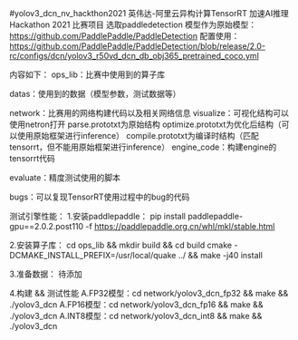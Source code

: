 #yolov3_dcn_nv_hackthon2021
英伟达-阿里云异构计算TensorRT 加速AI推理Hackathon 2021 比赛项目
选取paddledetection 模型作为原始模型：
https://github.com/PaddlePaddle/PaddleDetection
配置使用：https://github.com/PaddlePaddle/PaddleDetection/blob/release/2.0-rc/configs/dcn/yolov3_r50vd_dcn_db_obj365_pretrained_coco.yml

内容如下：
ops_lib：比赛中使用到的算子库

datas：使用到的数据（模型参数，测试数据等）

network：比赛用的网络构建代码以及相关网络信息
  visualize：可视化结构可以使用netron打开
    parse.prototxt为原始结构
    optimize.prototxt为优化后结构（可以使用原始框架进行inference）
    compile.prototxt为编译时结构（匹配tensorrt，但不能用原始框架进行inference）
  engine_code：构建engine的tensorrt代码

evaluate：精度测试使用的脚本

bugs：可以复现TensorRT使用过程中的bug的代码

测试引擎性能：
1.安装paddlepaddle：
pip install paddlepaddle-gpu==2.0.2.post110 -f https://paddlepaddle.org.cn/whl/mkl/stable.html

2.安装算子库：
cd ops_lib && mkdir build && cd build
cmake -DCMAKE_INSTALL_PREFIX=/usr/local/quake ../ && make -j40 install

3.准备数据：
待添加

4.构建 && 测试性能
A.FP32模型：cd network/yolov3_dcn_fp32 && make && ./yolov3_dcn
A.FP16模型：cd network/yolov3_dcn_fp16 && make && ./yolov3_dcn
A.INT8模型：cd network/yolov3_dcn_int8 && make && ./yolov3_dcn
